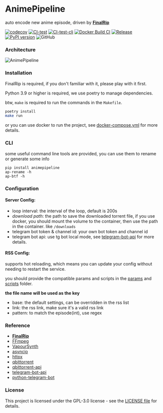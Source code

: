 # AnimePipeline

auto encode new anime episode, driven by [**FinalRip**](https://github.com/TensoRaws/FinalRip)

[![codecov](https://codecov.io/gh/TensoRaws/AnimePipeline/graph/badge.svg?token=CtgLouRy8u)](https://codecov.io/gh/TensoRaws/AnimePipeline)
[![CI-test](https://github.com/TensoRaws/AnimePipeline/actions/workflows/CI-test.yml/badge.svg)](https://github.com/TensoRaws/AnimePipeline/actions/workflows/CI-test.yml)
[![CI-test-cli](https://github.com/TensoRaws/AnimePipeline/actions/workflows/CI-test-cli.yml/badge.svg)](https://github.com/TensoRaws/AnimePipeline/actions/workflows/CI-test-cli.yml)
[![Docker Build CI](https://github.com/TensoRaws/AnimePipeline/actions/workflows/CI-docker.yml/badge.svg)](https://github.com/TensoRaws/AnimePipeline/actions/workflows/CI-docker.yml)
[![Release](https://github.com/TensoRaws/AnimePipeline/actions/workflows/Release.yml/badge.svg)](https://github.com/TensoRaws/AnimePipeline/actions/workflows/Release.yml)
[![PyPI version](https://badge.fury.io/py/animepipeline.svg)](https://badge.fury.io/py/animepipeline)
![GitHub](https://img.shields.io/github/license/TensoRaws/AnimePipeline)

### Architecture

![AnimePipeline](https://raw.githubusercontent.com/TensoRaws/.github/refs/heads/main/animepipeline.png)

### Installation

FinalRip is required, if you don't familiar with it, please play with it first.

Python 3.9 or higher is required, we use poetry to manage dependencies.

btw, `make` is required to run the commands in the `Makefile`.

```bash
poetry install
make run
```

or you can use docker to run the project, see [docker-compose.yml](./deploy/docker-compose.yml) for more details.

### CLI

some useful command line tools are provided, you can use them to rename or generate some info

```
pip install animepipeline
ap-rename -h
ap-btf -h
```

### Configuration

#### Server Config:

- loop interval: the interval of the loop, default is 200s
- _download path_: the path to save the downloaded torrent file, if you use docker, you should mount the volume to the container, then use the path in the container. like `/downloads`
- telegram bot token & channel id: your own bot token and channel id
- telegram bot api: use tg bot local mode, see [telegram-bot-api](https://core.telegram.org/api/obtaining_api_id) for more details.

#### RSS Config:

supports hot reloading, which means you can update your config without needing to restart the service.

you should provide the compatible params and scripts in the [params](./conf/params) and [scripts](./conf/scripts) folder.

**the file name will be used as the key**

- base: the default settings, can be overridden in the rss list
- link: the rss link, make sure it's a valid rss link
- pattern: to match the episode(int), use regex

### Reference

- [**FinalRip**](https://github.com/TensoRaws/FinalRip)
- [FFmpeg](https://github.com/FFmpeg/FFmpeg)
- [VapourSynth](https://github.com/vapoursynth/vapoursynth)
- [asyncio](https://docs.python.org/3/library/asyncio.html)
- [httpx](https://github.com/encode/httpx)
- [qbittorrent](https://github.com/qbittorrent/qBittorrent)
- [qbittorrent-api](https://github.com/rmartin16/qbittorrent-api)
- [telegram-bot-api](https://github.com/tdlib/telegram-bot-api)
- [python-telegram-bot](https://github.com/python-telegram-bot/python-telegram-bot)

### License

This project is licensed under the GPL-3.0 license - see the [LICENSE file](https://github.com/TensoRaws/AnimePipeline/blob/main/LICENSE) for details.

